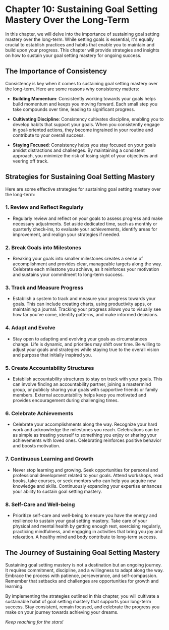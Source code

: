 Chapter 10: Sustaining Goal Setting Mastery Over the Long-Term
==============================================================

In this chapter, we will delve into the importance of sustaining goal setting mastery over the long-term. While setting goals is essential, it's equally crucial to establish practices and habits that enable you to maintain and build upon your progress. This chapter will provide strategies and insights on how to sustain your goal setting mastery for ongoing success.

**The Importance of Consistency**
---------------------------------

Consistency is key when it comes to sustaining goal setting mastery over the long-term. Here are some reasons why consistency matters:

* **Building Momentum**: Consistently working towards your goals helps build momentum and keeps you moving forward. Each small step you take compounds over time, leading to significant progress.

* **Cultivating Discipline**: Consistency cultivates discipline, enabling you to develop habits that support your goals. When you consistently engage in goal-oriented actions, they become ingrained in your routine and contribute to your overall success.

* **Staying Focused**: Consistency helps you stay focused on your goals amidst distractions and challenges. By maintaining a consistent approach, you minimize the risk of losing sight of your objectives and veering off track.

**Strategies for Sustaining Goal Setting Mastery**
--------------------------------------------------

Here are some effective strategies for sustaining goal setting mastery over the long-term:

### 1. **Review and Reflect Regularly**

* Regularly review and reflect on your goals to assess progress and make necessary adjustments. Set aside dedicated time, such as monthly or quarterly check-ins, to evaluate your achievements, identify areas for improvement, and realign your strategies if needed.

### 2. **Break Goals into Milestones**

* Breaking your goals into smaller milestones creates a sense of accomplishment and provides clear, manageable targets along the way. Celebrate each milestone you achieve, as it reinforces your motivation and sustains your commitment to long-term success.

### 3. **Track and Measure Progress**

* Establish a system to track and measure your progress towards your goals. This can include creating charts, using productivity apps, or maintaining a journal. Tracking your progress allows you to visually see how far you've come, identify patterns, and make informed decisions.

### 4. **Adapt and Evolve**

* Stay open to adapting and evolving your goals as circumstances change. Life is dynamic, and priorities may shift over time. Be willing to adjust your goals and strategies while staying true to the overall vision and purpose that initially inspired you.

### 5. **Create Accountability Structures**

* Establish accountability structures to stay on track with your goals. This can involve finding an accountability partner, joining a mastermind group, or publicly sharing your goals with supportive friends or family members. External accountability helps keep you motivated and provides encouragement during challenging times.

### 6. **Celebrate Achievements**

* Celebrate your accomplishments along the way. Recognize your hard work and acknowledge the milestones you reach. Celebrations can be as simple as treating yourself to something you enjoy or sharing your achievements with loved ones. Celebrating reinforces positive behavior and boosts motivation.

### 7. **Continuous Learning and Growth**

* Never stop learning and growing. Seek opportunities for personal and professional development related to your goals. Attend workshops, read books, take courses, or seek mentors who can help you acquire new knowledge and skills. Continuously expanding your expertise enhances your ability to sustain goal setting mastery.

### 8. **Self-Care and Well-being**

* Prioritize self-care and well-being to ensure you have the energy and resilience to sustain your goal setting mastery. Take care of your physical and mental health by getting enough rest, exercising regularly, practicing mindfulness, and engaging in activities that bring you joy and relaxation. A healthy mind and body contribute to long-term success.

**The Journey of Sustaining Goal Setting Mastery**
--------------------------------------------------

Sustaining goal setting mastery is not a destination but an ongoing journey. It requires commitment, discipline, and a willingness to adapt along the way. Embrace the process with patience, perseverance, and self-compassion. Remember that setbacks and challenges are opportunities for growth and learning.

By implementing the strategies outlined in this chapter, you will cultivate a sustainable habit of goal setting mastery that supports your long-term success. Stay consistent, remain focused, and celebrate the progress you make on your journey towards achieving your dreams.

*Keep reaching for the stars!*
